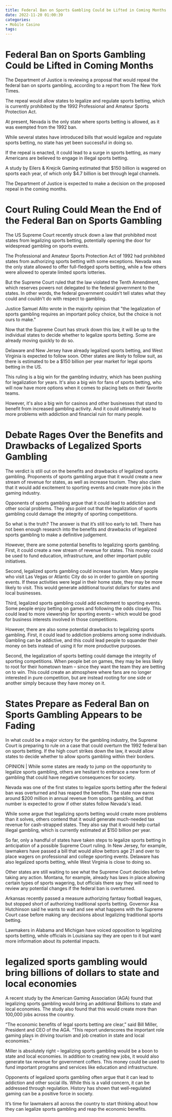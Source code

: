 ```yaml
---
title: Federal Ban on Sports Gambling Could be Lifted in Coming Months
date: 2022-11-20 01:00:39
categories:
- Mobile Casino
tags:
---
```



#  Federal Ban on Sports Gambling Could be Lifted in Coming Months

The Department of Justice is reviewing a proposal that would repeal the federal ban on sports gambling, according to a report from The New York Times.

The repeal would allow states to legalize and regulate sports betting, which is currently prohibited by the 1992 Professional and Amateur Sports Protection Act.

At present, Nevada is the only state where sports betting is allowed, as it was exempted from the 1992 ban.

While several states have introduced bills that would legalize and regulate sports betting, no state has yet been successful in doing so.

If the repeal is enacted, it could lead to a surge in sports betting, as many Americans are believed to engage in illegal sports betting.

A study by Eilers & Krejcik Gaming estimated that $150 billion is wagered on sports each year, of which only $4.7 billion is bet through legal channels.

The Department of Justice is expected to make a decision on the proposed repeal in the coming months.

#  Court Ruling Could Mean the End of the Federal Ban on Sports Gambling

The US Supreme Court recently struck down a law that prohibited most states from legalizing sports betting, potentially opening the door for widespread gambling on sports events.

The Professional and Amateur Sports Protection Act of 1992 had prohibited states from authorizing sports betting with some exceptions. Nevada was the only state allowed to offer full-fledged sports betting, while a few others were allowed to operate limited sports lotteries.

But the Supreme Court ruled that the law violated the Tenth Amendment, which reserves powers not delegated to the federal government to the states. In other words, the federal government couldn't tell states what they could and couldn't do with respect to gambling.

Justice Samuel Alito wrote in the majority opinion that "the legalization of sports gambling requires an important policy choice, but the choice is not ours to make."

Now that the Supreme Court has struck down this law, it will be up to the individual states to decide whether to legalize sports betting. Some are already moving quickly to do so.

Delaware and New Jersey have already legalized sports betting, and West Virginia is expected to follow soon. Other states are likely to follow suit, as there is estimated to be a $150 billion per year market for legal sports betting in the US.

This ruling is a big win for the gambling industry, which has been pushing for legalization for years. It's also a big win for fans of sports betting, who will now have more options when it comes to placing bets on their favorite teams.

However, it's also a big win for casinos and other businesses that stand to benefit from increased gambling activity. And it could ultimately lead to more problems with addiction and financial ruin for many people.

#  Debate Rages Over the Benefits and Drawbacks of Legalized Sports Gambling

The verdict is still out on the benefits and drawbacks of legalized sports gambling. Proponents of sports gambling argue that it would create a new stream of revenue for states, as well as increase tourism. They also claim that it would add excitement to sporting events and create more jobs in the gaming industry.

Opponents of sports gambling argue that it could lead to addiction and other social problems. They also point out that the legalization of sports gambling could damage the integrity of sporting competitions.

So what is the truth? The answer is that it’s still too early to tell. There has not been enough research into the benefits and drawbacks of legalized sports gambling to make a definitive judgement.

However, there are some potential benefits to legalizing sports gambling. First, it could create a new stream of revenue for states. This money could be used to fund education, infrastructure, and other important public initiatives.

Second, legalized sports gambling could increase tourism. Many people who visit Las Vegas or Atlantic City do so in order to gamble on sporting events. If these activities were legal in their home state, they may be more likely to visit. This would generate additional tourist dollars for states and local businesses.

Third, legalized sports gambling could add excitement to sporting events. Some people enjoy betting on games and following the odds closely. This could lead to more viewership for sporting events – which would be good for business interests involved in those competitions.

However, there are also some potential drawbacks to legalizing sports gambling. First, it could lead to addiction problems among some individuals. Gambling can be addictive, and this could lead people to squander their money on bets instead of using it for more productive purposes.

Second, the legalization of sports betting could damage the integrity of sporting competitions. When people bet on games, they may be less likely to root for their hometown team – since they want the team they are betting on to win. This could create an atmosphere where fans are no longer interested in pure competition, but are instead rooting for one side or another simply because they have money on it.

#  States Prepare as Federal Ban on Sports Gambling Appears to be Fading

In what could be a major victory for the gambling industry, the Supreme Court is preparing to rule on a case that could overturn the 1992 federal ban on sports betting. If the high court strikes down the law, it would allow states to decide whether to allow sports gambling within their borders.

OPINION | While some states are ready to jump on the opportunity to legalize sports gambling, others are hesitant to embrace a new form of gambling that could have negative consequences for society.

Nevada was one of the first states to legalize sports betting after the federal ban was overturned and has reaped the benefits. The state now earns around $200 million in annual revenue from sports gambling, and that number is expected to grow if other states follow Nevada's lead.

While some argue that legalizing sports betting would create more problems than it solves, others contend that it would generate much-needed tax revenue for cash-strapped states. They also say that it would help curtail illegal gambling, which is currently estimated at $150 billion per year.

So far, only a handful of states have taken steps to legalize sports betting in anticipation of a possible Supreme Court ruling. In New Jersey, for example, lawmakers have passed a bill that would allow bettors age 21 and over to place wagers on professional and college sporting events. Delaware has also legalized sports betting, while West Virginia is close to doing so.

Other states are still waiting to see what the Supreme Court decides before taking any action. Montana, for example, already has laws in place allowing certain types of sports wagering, but officials there say they will need to review any potential changes if the federal ban is overturned.

Arkansas recently passed a measure authorizing fantasy football leagues, but stopped short of authorizing traditional sports betting. Governor Asa Hutchinson said he wants to wait and see what happens with the Supreme Court case before making any decisions about legalizing traditional sports betting.

Lawmakers in Alabama and Michigan have voiced opposition to legalizing sports betting, while officials in Louisiana say they are open to it but want more information about its potential impacts.

# legalized sports gambling would bring billions of dollars to state and local economies

A recent study by the American Gaming Association (AGA) found that legalizing sports gambling would bring an additional $billions to state and local economies. The study also found that this would create more than 100,000 jobs across the country.

“The economic benefits of legal sports betting are clear,” said Bill Miller, President and CEO of the AGA. “This report underscores the important role gaming plays in driving tourism and job creation in state and local economies.”

Miller is absolutely right – legalizing sports gambling would be a boon to state and local economies. In addition to creating new jobs, it would also generate tax revenue for government coffers. This money could be used to fund important programs and services like education and infrastructure.

Opponents of legalized sports gambling often argue that it can lead to addiction and other social ills. While this is a valid concern, it can be addressed through regulation. History has shown that well-regulated gaming can be a positive force in society.

It’s time for lawmakers all across the country to start thinking about how they can legalize sports gambling and reap the economic benefits.